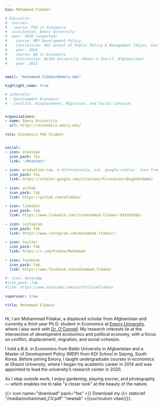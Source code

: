 ```yaml
---
bio: Mohammad Fidakar 

# Education:
#  courses:
# - course: PhD in Economics
#  institution: Emory University
#  year: 2028 (expected)
#  - course: MDP Development Policy
#    institution: KDI School of Public Policy & Management (Sejon, South Korea)
#    year: 2018
#  - course: BA in Economics
#    institution: Balkh University (Mazar-e Sharif, Afghanistan)
#    year: 2013 
  
    
email: "mohammad.fidakar@emory.edu"

highlight_name: true

# interests:
# - Development Economics
# - Conflict, Displacement, Migration, and Social Cohesion


organizations:
- name: Emory University
  url: https://economics.emory.edu/
  
role: Economics PhD Student


social:
- icon: envelope
  icon_pack: fas
  link: '/#contact'
  
- icon: graduation-cap  # Alternatively, use `google-scholar` icon from `ai` icon pack
  icon_pack: fas
  link: https://scholar.google.com/citations?hl=en&user=DigHzEoAAAAJ
  
- icon: github
  icon_pack: fab
  link: https://github.com/mfidakar
  
- icon: linkedin
  icon_pack: fab
  link: https://www.linkedin.com/in/mohammad-fidakar-01435618b/
  
- icon: instagram 
  icon_pack: fab
  link: https://www.instagram.com/mohammad.fidakar/
  
- icon: twitter 
  icon_pack: fab
  link: https://x.com/FidakarMohammad
  
- icon: facebook
  icon_pack: fab
  link: https://www.facebook.com/mohammad.fidakar
  
#- icon: datacamp
#icon_pack: fab
#link: https://www.datacamp.com/portfolio/mfidakar
  
superuser: true

title: Mohammad Fidakar
---
```


Hi, I am Mohammad Fidakar, a displaced scholar from Afghanistan and currently a third-year Ph.D. student in Economics at [Emory University](https://www.emory.edu/home/index.html), where I also work with [Dr. O'Connell](https://www.stephenoconnell.org/). My research interests lie at the intersection of development economics and political economy, with a focus on conflict, displacement, migration, and social cohesion. 

I hold a B.A. in Economics from Balkh University in Afghanistan and a Master of Development Policy (MDP) from KDI School in Sejong, South Korea. Before joining Emory, I taught undergraduate courses in economics at Ghazni University, where I began my academic career in 2014 and was appointed to lead the university’s research center in 2020.



As I step outside work, I enjoy gardening, playing soccer, and photography— which enables me to take "a closer look" at the beauty of the nature. 


{{< icon name="download" pack="fas" >}} Download my {{< staticref "/media/mohammad_CV.pdf" "newtab" >}}curriculum vitae{{</staticref >}}.
